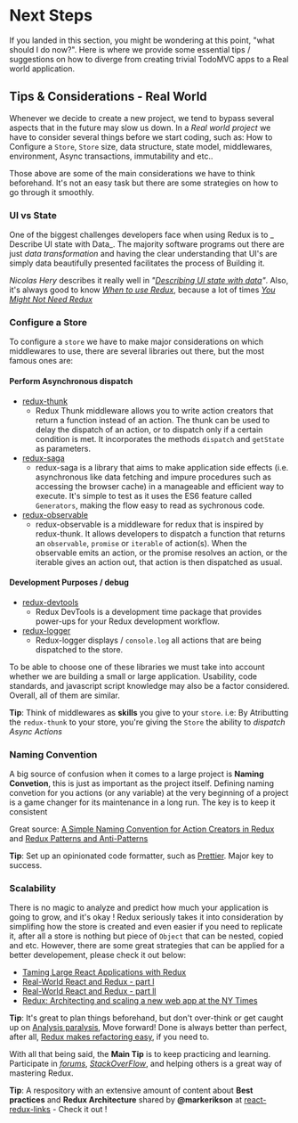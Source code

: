 # Next Steps

If you landed in this section, you might be wondering at this point, "what
should I do now?". Here is where we provide some essential tips / suggestions on
how to diverge from creating trivial TodoMVC apps to a Real world application.

## Tips & Considerations - Real World

Whenever we decide to create a new project, we tend to bypass several aspects
that in the future may slow us down. In a _Real world project_ we have to
consider several things before we start coding, such as: How to Configure a
`Store`, `Store` size, data structure, state model, middlewares, environment,
Async transactions, immutability and etc..

Those above are some of the main considerations we have to think beforehand.
It's not an easy task but there are some strategies on how to go through it
smoothly.

### UI vs State

One of the biggest challenges developers face when using Redux is to _ Describe
UI state with Data_. The majority software programs out there are just _data
transformation_ and having the clear understanding that UI's are simply data
beautifully presented facilitates the process of Building it.

_Nicolas Hery_ describes it really well in
_"[Describing UI state with data](http://nicolashery.com/describing-ui-state-with-data/)"_.
Also, it's always good to know
_[When to use Redux](https://medium.com/@fastphrase/when-to-use-redux-f0aa70b5b1e2)_,
because a lot of times
_[You Might Not Need Redux](https://medium.com/@dan_abramov/you-might-not-need-redux-be46360cf367)_

### Configure a Store

To configure a `store` we have to make major considerations on which middlewares
to use, there are several libraries out there, but the most famous ones are:

#### Perform Asynchronous dispatch

* [redux-thunk](https://github.com/gaearon/redux-thunk)
  * Redux Thunk middleware allows you to write action creators that return a
    function instead of an action. The thunk can be used to delay the dispatch
    of an action, or to dispatch only if a certain condition is met. It
    incorporates the methods `dispatch` and `getState` as parameters.
* [redux-saga](https://github.com/redux-saga/redux-saga)
  * redux-saga is a library that aims to make application side effects (i.e.
    asynchronous like data fetching and impure procedures such as accessing the
    browser cache) in a manageable and efficient way to execute. It's simple to
    test as it uses the ES6 feature called `Generators`, making the flow easy to
    read as sychronous code.
* [redux-observable](https://github.com/redux-observable/redux-observable)
  * redux-observable is a middleware for redux that is inspired by redux-thunk.
    It allows developers to dispatch a function that returns an `observable`,
    `promise` or `iterable` of action(s). When the observable emits an action,
    or the promise resolves an action, or the iterable gives an action out, that
    action is then dispatched as usual.

#### Development Purposes / debug

* [redux-devtools](https://github.com/gaearon/redux-devtools)
  * Redux DevTools is a development time package that provides power-ups for
    your Redux development workflow.
* [redux-logger](https://github.com/evgenyrodionov/redux-logger)
  * Redux-logger displays / `console.log` all actions that are being dispatched
    to the store.

To be able to choose one of these libraries we must take into account whether we
are building a small or large application. Usability, code standards, and
javascript script knowledge may also be a factor considered. Overall, all of
them are similar.

**Tip**: Think of middlewares as **skills** you give to your `store`. i.e: By
Atributting the `redux-thunk` to your store, you're giving the `Store` the
ability to _dispatch Async Actions_

### Naming Convention

A big source of confusion when it comes to a large project is **Naming
Convetion**, this is just as important as the project itself. Defining naming
convetion for you actions (or any variable) at the very beginning of a project
is a game changer for its maintenance in a long run. The key is to keep it
consistent

Great source:
[A Simple Naming Convention for Action Creators in Redux](https://decembersoft.com/posts/a-simple-naming-convention-for-action-creators-in-redux-js/)
and
[Redux Patterns and Anti-Patterns](https://tech.affirm.com/redux-patterns-and-anti-patterns-7d80ef3d53bc)

**Tip**: Set up an opinionated code formatter, such as
[Prettier](https://github.com/prettier/prettier). Major key to success.

### Scalability

There is no magic to analyze and predict how much your application is going to
grow, and it's okay ! Redux seriously takes it into consideration by simplifing
how the store is created and even easier if you need to replicate it, after all
a store is nothing but piece of `Object` that can be nested, copied and etc.
However, there are some great strategies that can be applied for a better
developement, please check it out below:

* [Taming Large React Applications with Redux](http://slides.com/joelkanzelmeyer/taming-large-redux-apps#/)
* [Real-World React and Redux - part l](https://dzone.com/articles/real-world-reactjs-and-redux-part-1)
* [Real-World React and Redux - part ll](https://dzone.com/articles/real-world-reactjs-and-redux-part-2)
* [Redux: Architecting and scaling a new web app at the NY Times](https://www.youtube.com/watch?v=lI3IcjFg9Wk)

**Tip**: It's great to plan things beforehand, but don't over-think or get
caught up on
[Analysis paralysis](https://en.wikipedia.org/wiki/Analysis_paralysis), Move
forward! Done is always better than perfect, after all,
[Redux makes refactoring easy](https://blog.boldlisting.com/so-youve-screwed-up-your-redux-store-or-why-redux-makes-refactoring-easy-400e19606c71),
if you need to.

With all that being said, the **Main Tip** is to keep practicing and learning.
Participate in [_forums_](https://news.ycombinator.com/item?id=15343001),
[_StackOverFlow_](https://stackoverflow.com/questions/tagged/redux), and helping
others is a great way of mastering Redux.

**Tip**: A respository with an extensive amount of content about **Best
practices** and **Redux Architecture** shared by **@markerikson** at
[react-redux-links](https://github.com/markerikson/react-redux-links) - Check it
out !
